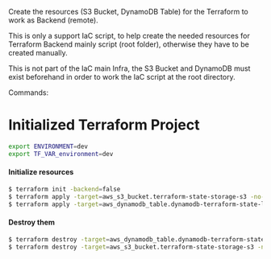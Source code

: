 Create the resources (S3 Bucket, DynamoDB Table) for the Terraform to work as Backend (remote).

This is only a support IaC script, to help create the needed resources for Terraform Backend mainly script (root folder), otherwise they have to be created manually.

This is not part of the IaC main Infra, the S3 Bucket and DynamoDB must exist beforehand in order to work the IaC script at the root directory.

Commands:
# Initialized Terraform Project
```bash
export ENVIRONMENT=dev
export TF_VAR_environment=dev
```

#### Initialize resources
```bash
$ terraform init -backend=false
$ terraform apply -target=aws_s3_bucket.terraform-state-storage-s3 -no-color
$ terraform apply -target=aws_dynamodb_table.dynamodb-terraform-state-lock -no-color
```

#### Destroy them
```bash
$ terraform destroy -target=aws_dynamodb_table.dynamodb-terraform-state-lock -no-color
$ terraform destroy -target=aws_s3_bucket.terraform-state-storage-s3 -no-color
```